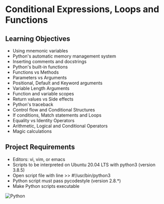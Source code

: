 # Conditional Expressions, Loops and Functions

## Learning Objectives
* Using mnemonic variables
* Python's automatic memory management system
* Inserting comments and docstrings
* Python's built-in functions
* Functions vs Methods
* Parameters vs Arguments
* Positional, Default and Keyword arguments
* Variable Length Arguments
* Function and variable scopes
* Return values vs Side effects
* Python's traceback
* Control flow and Conditional Structures
* If conditions, Match statements and Loops
* Equality vs Identity Operators
* Arithmetic, Logical and Conditional Operators
* Magic calculations

## Project Requirements
* Editors: vi, vim, or emacs
* Scripts to be interpreted on Ubuntu 20.04 LTS with python3 (version 3.8.5)
* Open script file with line >> #!/usr/bin/python3
* Python script must pass pycodestyle (version 2.8.*)
* Make Python scripts executable

![Python](https://img.shields.io/badge/python-3670A0?style=for-the-badge&logo=python&logoColor=ffdd54)
